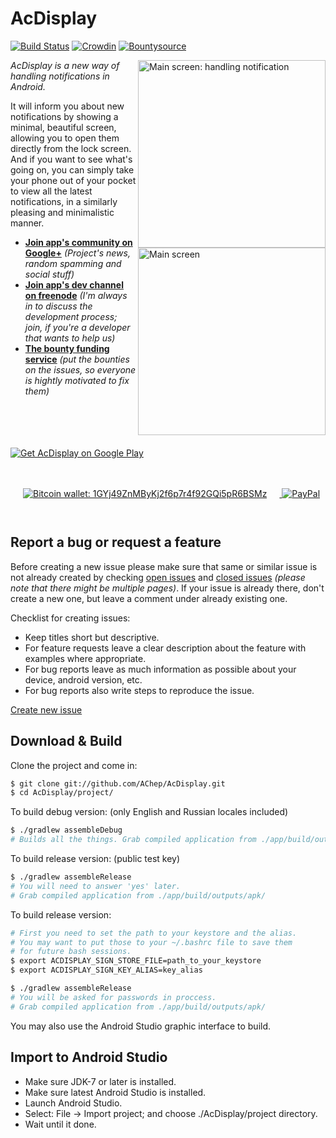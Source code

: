 AcDisplay
==========
[![Build Status](https://travis-ci.org/AChep/AcDisplay.svg?branch=master)](https://travis-ci.org/AChep/AcDisplay) [![Crowdin](https://d322cqt584bo4o.cloudfront.net/acdisplay/localized.png)](http://translate.acdisplay.org) [![Bountysource](https://www.bountysource.com/badge/team?team_id=40057&style=bounties_received)](http://bounty.acdisplay.org)

<img alt="Main screen: handling notification" align="right" height="300"
   src="https://github.com/AChep/AcDisplay/raw/master/screenshots/screenshot2.png" />
<img alt="Main screen" align="right" height="300"
   src="https://github.com/AChep/AcDisplay/raw/master/screenshots/screenshot1.png" />

*AcDisplay is a new way of handling notifications in Android.*

It will inform you about new notifications by showing a minimal, beautiful screen, allowing you to open them directly from the lock screen. And if you want to see what's going on, you can simply take your phone out of your pocket to view all the latest notifications, in a similarly pleasing and minimalistic manner.

 - **[Join app's community on Google+](http://community.acdisplay.org)** _(Project's news, random spamming and social stuff)_
 - **[Join app's dev channel on freenode](http://webchat.freenode.net?channels=acdisplay)** _(I'm always in to discuss the development process; join, if you're a developer that wants to help us)_
 - **[The bounty funding service](http://bounty.acdisplay.org)** _(put the bounties on the issues, so everyone is hightly motivated to fix them)_

<a href="http://get.acdisplay.org">
  <img alt="Get AcDisplay on Google Play" vspace="20"
       src="http://developer.android.com/images/brand/en_generic_rgb_wo_60.png" />
</a> <a href="bitcoin:1GYj49ZnMByKj2f6p7r4f92GQi5pR6BSMz?amount=0.005">
  <img alt="Bitcoin wallet: 1GYj49ZnMByKj2f6p7r4f92GQi5pR6BSMz" vspace="28" hspace="20"
       src="https://github.com/AChep/AcDisplay/raw/master/art/btn_bitcoin.png" />
</a> <a href="http://goo.gl/UrecGo">
  <img alt="PayPal" vspace="28"
       src="https://github.com/AChep/AcDisplay/raw/master/art/btn_paypal.png" />
</a>

Report a bug or request a feature
----------------
Before creating a new issue please make sure that same or similar issue is not already created by checking [open issues][2] and [closed issues][3] *(please note that there might be multiple pages)*. If your issue is already there, don't create a new one, but leave a comment under already existing one.

Checklist for creating issues:

- Keep titles short but descriptive.
- For feature requests leave a clear description about the feature with examples where appropriate.
- For bug reports leave as much information as possible about your device, android version, etc.
- For bug reports also write steps to reproduce the issue.

[Create new issue][1]

Download & Build
----------------
Clone the project and come in:

``` bash
$ git clone git://github.com/AChep/AcDisplay.git
$ cd AcDisplay/project/
```

To build debug version: (only English and Russian locales included)

``` bash
$ ./gradlew assembleDebug
# Builds all the things. Grab compiled application from ./app/build/outputs/apk/
```

To build release version: (public test key)

``` bash
$ ./gradlew assembleRelease
# You will need to answer 'yes' later.
# Grab compiled application from ./app/build/outputs/apk/
```

To build release version:

``` bash
# First you need to set the path to your keystore and the alias.
# You may want to put those to your ~/.bashrc file to save them
# for future bash sessions.
$ export ACDISPLAY_SIGN_STORE_FILE=path_to_your_keystore
$ export ACDISPLAY_SIGN_KEY_ALIAS=key_alias

$ ./gradlew assembleRelease
# You will be asked for passwords in proccess.
# Grab compiled application from ./app/build/outputs/apk/
```

You may also use the Android Studio graphic interface to build.

Import to Android Studio
----------------
- Make sure JDK-7 or later is installed.
- Make sure latest Android Studio is installed.
- Launch Android Studio.
- Select: File -> Import project; and choose ./AcDisplay/project directory.
- Wait until it done.

[1]: https://github.com/AChep/AcDisplay/issues/new
[2]: https://github.com/AChep/AcDisplay/issues?state=open
[3]: https://github.com/AChep/AcDisplay/issues?state=closed
